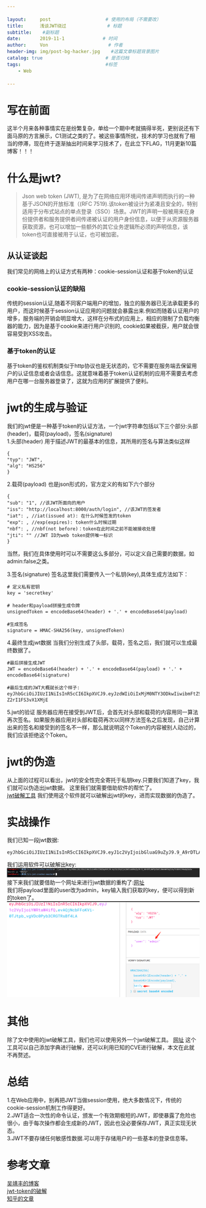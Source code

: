 ```yaml
---

layout:     post                    # 使用的布局（不需要改）
title:      浅谈JWT绕过               # 标题 
subtitle:    #副标题
date:       2019-11-1              # 时间
author:     Von                      # 作者
header-img: img/post-bg-hacker.jpg    #这篇文章标题背景图片
catalog: true                       # 是否归档
tags:                               #标签
    - Web

---
```


# 写在前面
这半个月来各种事情实在是纷繁复杂，单给一个期中考就搞得半死，更别说还有下面马原的方言展示，C1测试之类的了。被这些事情所扰，技术的学习也就有了相当的停滞，现在终于逐渐抽出时间来学习技术了，在此立下FLAG，11月更新10篇博客！！！

# 什么是jwt?
> Json web token (JWT), 是为了在网络应用环境间传递声明而执行的一种基于JSON的开放标准（(RFC 7519).该token被设计为紧凑且安全的，特别适用于分布式站点的单点登录（SSO）场景。JWT的声明一般被用来在身份提供者和服务提供者间传递被认证的用户身份信息，以便于从资源服务器获取资源，也可以增加一些额外的其它业务逻辑所必须的声明信息，该token也可直接被用于认证，也可被加密。

## 从认证谈起
我们常见的网络上的认证方式有两种：cookie-session认证和基于token的认证

### cookie-session认证的缺陷
传统的session认证,随着不同客户端用户的增加，独立的服务器已无法承载更多的用户，而这时候基于session认证应用的问题就会暴露出来.例如而随着认证用户的增多，服务端的开销会明显增大，这样在分布式的应用上，相应的限制了负载均衡器的能力，因为是基于cookie来进行用户识别的, cookie如果被截获，用户就会很容易受到XSS攻击。

### 基于token的认证
基于token的鉴权机制类似于http协议也是无状态的，它不需要在服务端去保留用户的认证信息或者会话信息。这就意味着基于token认证机制的应用不需要去考虑用户在哪一台服务器登录了，这就为应用的扩展提供了便利。

# jwt的生成与验证
我们的jwt便是一种基于token的认证方法，一个jwt字符串包括以下三个部分:头部(header)，载荷(payload)，签名(signature)  
1.头部(header)
用于描述JWT的最基本的信息，其所用的签名与算法类似这样
```
{
"typ": "JWT",
"alg": "HS256"
}
```

2.载荷(payload)
也是json形式的，官方定义的有如下六个部分
```
{
"sub": "1", //该JWT所面向的用户
"iss": "http://localhost:8000/auth/login", //该JWT的签发者 
"iat": , //iat(issued at): 在什么时候签发的token
"exp": , //exp(expires): token什么时候过期
"nbf": , //nbf(not before)：token在此时间之前不能被接收处理
"jti": "" //JWT ID为web token提供唯一标识
}
```
当然，我们在具体使用时可以不需要这么多部分，可以定义自己需要的数据，如admin:false之类。

3.签名(signature)
签名这里我们需要传入一个私钥(key),具体生成方法如下：
```
# 定义私有密钥
key = 'secretkey'

# header和payload拼接生成令牌
unsignedToken = encodeBase64(header) + '.' + encodeBase64(payload)

#生成签名
signature = HMAC-SHA256(key, unsignedToken)
```

4.最终生成jwt数据
当我们分别生成了头部，载荷，签名之后，我们就可以生成最终数据了。
```
#最后拼接生成JWT
JWT = encodeBase64(header) + '.' + encodeBase64(payload) + '.' + encodeBase64(signature)

#最后生成的JWT大概就长这个样子:
eyJhbGciOiJIUzI1NiIsInR5cCI6IkpXVCJ9.eyJzdWIiOiIxMjM0NTY3ODkwIiwibmFtZSI6IkpvaG4gRG9lIiwiYWRtaW4iOnRydWV9.cAOIAifu3fykvhkHpbuhbvtH807-Z2rI1FS3vX1XMjE
```

5.jwt的验证
服务器应用在接受到JWT后，会首先对头部和载荷的内容用同一算法再次签名。如果服务器应用对头部和载荷再次以同样方法签名之后发现，自己计算出来的签名和接受到的签名不一样，那么就说明这个Token的内容被别人动过的，我们应该拒绝这个Token。

# jwt的伪造
从上面的过程可以看出，jwt的安全性完全寄托于私钥key.只要我们知道了key，我们就可以伪造出jwt数据。
这里我们就需要借助软件的帮忙了。  
[jwt破解工具](https://github.com/ticarpi/jwt_tool)
我们使用这个软件就可以破解出jwt的key，进而实现数据的伪造了。

# 实战操作
我们已知一段jwt数据:
```
eyJhbGciOiJIUzI1NiIsInR5cCI6IkpXVCJ9.eyJ1c2VyIjoibGluaG9uZyJ9.9_A9rDTLAHfptbAlzNmnWV3qZzkyTcGbViYHadpZwIw
```
我们运用软件可以破解出key:
![](/img/jwt1.png)
接下来我们就要借助一个网址来进行jwt数据的重构了:[网址](https://jwt.io/)  
我们将payload里面的user改为admin，key输入我们获取的key，便可以得到新的token了。
![](/img/jwt2.png)

# 其他
除了文中使用的jwt破解工具，我们也可以使用另外一个jwt破解工具。
[网址](https://github.com/ticarpi/jwt_tool)
这个工具可以自己添加字典进行破解，还可以利用已知的CVE进行破解，本文在此就不再赘述。

# 总结
1.在Web应用中，别再把JWT当做session使用，绝大多数情况下，传统的cookie-session机制工作得更好。  
2.JWT适合一次性的命令认证，颁发一个有效期极短的JWT，即使暴露了危险也很小，由于每次操作都会生成新的JWT，因此也没必要保存JWT，真正实现无状态。  
3.JWT不要存储任何敏感性数据.可以用于存储用户的一些基本的登录信息等。

# 参考文章
[吴靖丰的博客](http://www.wujingfeng.cn/2019/06/17/%E5%9F%BA%E4%BA%8Ejwt%E7%9A%84%E8%BA%AB%E4%BB%BD%E9%AA%8C%E8%AF%81/)  
[jwt-token的破解](https://delcoding.github.io/2018/03/jwt-bypass/)  
[知乎的文章](https://zhuanlan.zhihu.com/p/71672282)
